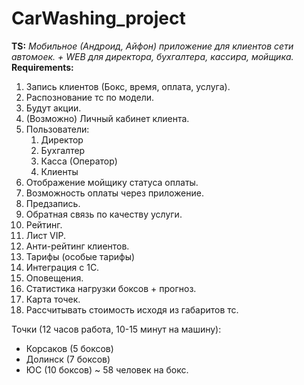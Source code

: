 # CarWashing_project

**TS:**
  _Мобильное (Андроид, Айфон) приложение для клиентов сети автомоек. + WEB для директора, бухгалтера, кассира, мойщика._
**Requirements:**
1. Запись клиентов (Бокс, время, оплата, услуга).
2. Распознование тс по модели.
3. Будут акции.
4. (Возможно) Личный кабинет клиента.
5. Пользователи:
     1. Директор
     2. Бухгалтер
     3. Касса (Оператор)
     4. Клиенты
6. Отображение мойщику статуса оплаты.
7. Возможность оплаты через приложение.
8. Предзапись.
9. Обратная связь по качеству услуги.
10. Рейтинг.
11. Лист VIP.
12. Анти-рейтинг клиентов.
13. Тарифы (особые тарифы)
14. Интеграция с 1С.
15. Оповещения.
16. Статистика нагрузки боксов + прогноз.
17. Карта точек.
18. Рассчитывать стоимость исходя из габаритов тс.

Точки (12 часов работа, 10-15 минут на машину):
 - Корсаков (5 боксов)
 - Долинск (7 боксов)
 - ЮС (10 боксов)
~ 58 человек на бокс.

